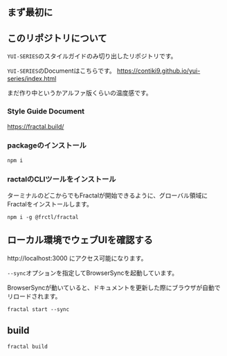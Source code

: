 
## まず最初に

## このリポジトリについて

`YUI-SERIES`のスタイルガイドのみ切り出したリポジトリです。

`YUI-SERIES`のDocumentはこちらです。
https://contiki9.github.io/yui-series/index.html

まだ作り中というかアルファ版くらいの温度感です。


### Style Guide Document

https://fractal.build/

### packageのインストール

```
npm i 
```

### ractalのCLIツールをインストール

ターミナルのどこからでもFractalが開始できるように、グローバル領域にFractalをインストールします。

```
npm i -g @frctl/fractal
```

## ローカル環境でウェブUIを確認する

http://localhost:3000  にアクセス可能になります。

`--sync`オプションを指定してBrowserSyncを起動しています。

BrowserSyncが動いていると、ドキュメントを更新した際にブラウザが自動でリロードされます。

```
fractal start --sync
```

## build

```
fractal build
```